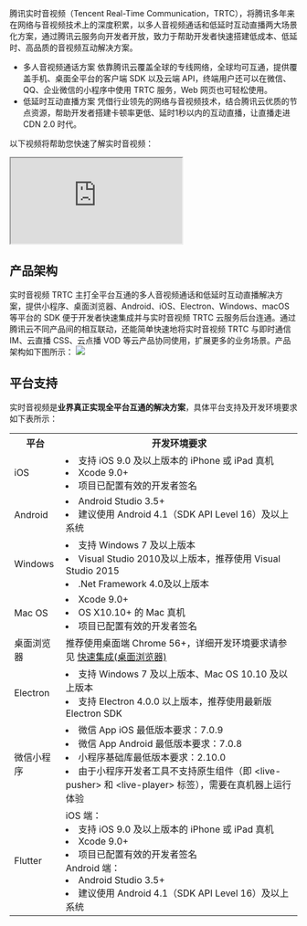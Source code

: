 
腾讯实时音视频（Tencent Real-Time Communication，TRTC），将腾讯多年来在网络与音视频技术上的深度积累，以多人音视频通话和低延时互动直播两大场景化方案，通过腾讯云服务向开发者开放，致力于帮助开发者快速搭建低成本、低延时、高品质的音视频互动解决方案。
- 多人音视频通话方案
 依靠腾讯云覆盖全球的专线网络，全球均可互通，提供覆盖手机、桌面全平台的客户端 SDK 以及云端 API，终端用户还可以在微信、QQ、企业微信的小程序中使用 TRTC 服务，Web 网页也可轻松使用。
- 低延时互动直播方案
 凭借行业领先的网络与音视频技术，结合腾讯云优质的节点资源，帮助开发者搭建卡顿率更低、延时1秒以内的互动直播，让直播走进 CDN 2.0 时代。

以下视频将帮助您快速了解实时音视频：
<div class="doc-video-mod"><iframe src="https://cloud.tencent.com/edu/learning/quick-play/2018-24306?source=gw.doc.media&withPoster=1&notip=1"></iframe></div>


## 产品架构
实时音视频 TRTC 主打全平台互通的多人音视频通话和低延时互动直播解决方案，提供小程序、桌面浏览器、Android、iOS、Electron、Windows、macOS 等平台的 SDK 便于开发者快速集成并与实时音视频 TRTC 云服务后台连通。通过腾讯云不同产品间的相互联动，还能简单快速地将实时音视频 TRTC 与即时通信 IM、云直播 CSS、云点播 VOD 等云产品协同使用，扩展更多的业务场景。产品架构如下图所示：
![](https://main.qcloudimg.com/raw/06840f27440b0295968dc66601f3436c.svg)

## 平台支持
实时音视频是**业界真正实现全平台互通的解决方案**，具体平台支持及开发环境要求如下表所示：

<table>
<tr><th>平台</th><th>开发环境要求</th></tr>
<tr>
<td>iOS</td>
<td>
  <li>支持 iOS 9.0 及以上版本的 iPhone 或 iPad 真机</li>
  <li>Xcode 9.0+</li>
  <li>项目已配置有效的开发者签名</li>
</td>
</tr><tr>
<td>Android</td>
<td>
  <li>Android Studio 3.5+</li>
  <li>建议使用 Android 4.1（SDK API Level 16）及以上系统</li>
</td>
</tr><tr>
<td>Windows</td>
<td>
  <li>支持 Windows 7 及以上版本</li>
  <li>Visual Studio 2010及以上版本，推荐使用 Visual Studio 2015</li>
  <li>.Net Framework 4.0及以上版本</li>
</td>
</tr><tr>
<td>Mac OS</td>
<td>
  <li>Xcode 9.0+</li>
  <li>OS X10.10+ 的 Mac 真机</li>
  <li>项目已配置有效的开发者签名</li>
</td>
</tr><tr>
<td>桌面浏览器</td>
<td>推荐使用桌面端 Chrome 56+，详细开发环境要求请参见 <a href="https://cloud.tencent.com/document/product/647/16863">快速集成(桌面浏览器)</a></td>
</tr><tr>
<td>Electron</td>
<td>
  <li>支持 Windows 7 及以上版本、Mac OS 10.10 及以上版本</li>
  <li>支持 Electron 4.0.0 以上版本，推荐使用最新版 Electron SDK</li>
</td>
</tr><tr>
<td>微信小程序</td>
<td>
  <li>微信 App iOS 最低版本要求：7.0.9</li>
  <li>微信 App Android 最低版本要求：7.0.8</li>
  <li>小程序基础库最低版本要求：2.10.0</li>
  <li>由于小程序开发者工具不支持原生组件（即 &lt;live-pusher&gt; 和 &lt;live-player&gt; 标签），需要在真机器上运行体验</li>
</td>
</tr><tr>
<td>Flutter</td>
<td>iOS 端：
  <li>支持 iOS 9.0 及以上版本的 iPhone 或 iPad 真机</li>
  <li>Xcode 9.0+</li>
  <li>项目已配置有效的开发者签名</li>Android 端：<li>Android Studio 3.5+</li>
  <li>建议使用 Android 4.1（SDK API Level 16）及以上系统</li>
</td>
</tr></table>
